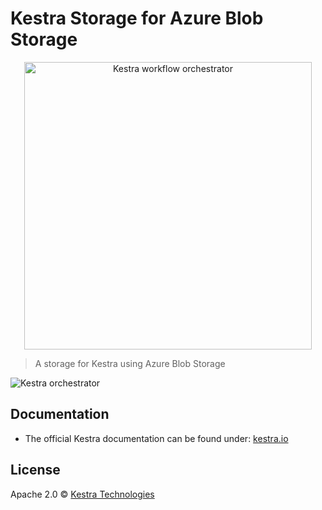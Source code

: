 # Kestra Storage for Azure Blob Storage

<p align="center">
  <img width="460" src="https://kestra.io/logo.svg"  alt="Kestra workflow orchestrator" />
</p>

> A storage for Kestra using Azure Blob Storage

![Kestra orchestrator](https://kestra.io/ui.gif)

## Documentation
* The official Kestra documentation can be found under: [kestra.io](https://kestra.io)

## License
Apache 2.0 © [Kestra Technologies](https://kestra.io)
